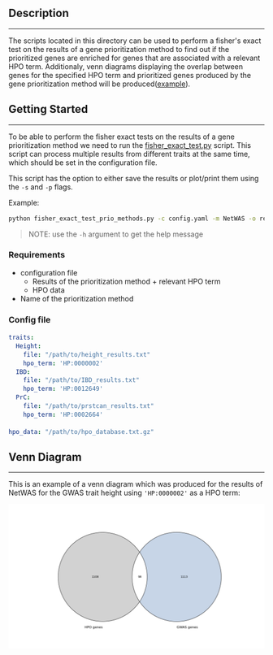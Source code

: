 ## Description 
* * *

The scripts located in this directory can be used to perform a fisher's exact test on the results of a gene prioritization method to find out if the prioritized genes are enriched for genes that are associated with a relevant HPO term. Additionaly, venn diagrams displaying the overlap between genes for the specified HPO term and prioritized genes produced by the gene prioritization method will be produced([example](#venn-diagram)).


## Getting Started
* * *
To be able to perform the fisher exact tests on the results of a gene prioritization method we need to run the [fisher_exact_test.py](fisher_exact_test.py) script. This script can process multiple results from different traits at the same time, which should be set in the configuration file.

This script has the option to either save the results or plot/print them using the `-s` and `-p` flags. 

Example:
```bash
python fisher_exact_test_prio_methods.py -c config.yaml -m NetWAS -o results/ -s
```

> NOTE: use the `-h` argument to get the help message

### Requirements

* configuration file
    * Results of the prioritization method + relevant HPO term
    * HPO data
* Name of the prioritization method

### Config file

```yaml
traits:
  Height: 
    file: "/path/to/height_results.txt"
    hpo_term: 'HP:0000002'
  IBD: 
    file: "/path/to/IBD_results.txt"
    hpo_term: 'HP:0012649'
  PrC: 
    file: "/path/to/prstcan_results.txt"
    hpo_term: 'HP:0002664'

hpo_data: "/path/to/hpo_database.txt.gz"
```

## Venn Diagram
* * *

This is an example of a venn diagram which was produced for the results of NetWAS for the GWAS trait height using `'HP:0000002'` as a HPO term:

![venn diagram height netwas](../../../images/venn_diagrams/venn_diagram_height_netwas.png)